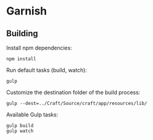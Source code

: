 # Garnish

## Building

Install npm dependencies:

    npm install

Run default tasks (build, watch):

    gulp

Customize the destination folder of the build process:

    gulp --dest=../Craft/Source/craft/app/resources/lib/

Available Gulp tasks:

    gulp build
    gulp watch